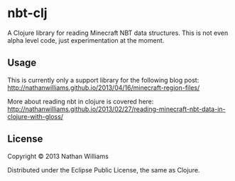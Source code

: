 # nbt-clj

A Clojure library for reading Minecraft NBT data structures.
This is not even alpha level code, just experimentation at the moment.

## Usage

This is currently only a support library for the following blog post:
http://nathanwilliams.github.io/2013/04/16/minecraft-region-files/

More about reading nbt in clojure is covered here:
http://nathanwilliams.github.io/2013/02/27/reading-minecraft-nbt-data-in-clojure-with-gloss/

## License

Copyright © 2013 Nathan Williams

Distributed under the Eclipse Public License, the same as Clojure.
